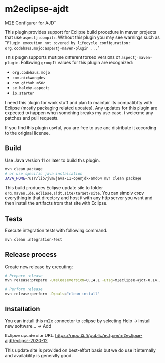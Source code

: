 # m2eclipse-ajdt
M2E Configurer for AJDT

This plugin provides support for Eclipse build procedure in maven projects that use `aspectj:compile`.
Without this plugin you may see warnings such as "`Plugin execution not covered by lifecycle configuration: org.codehaus.mojo:aspectj-maven-plugin ...`"

This plugin supports multiple different forked versions of `aspectj-maven-plugin`. Following `groupId` values for this plugin are recognized:
 * `org.codehaus.mojo`
 * `com.nickwongdev`
 * `com.github.m50d`
 * `se.haleby.aspectj`
 * `io.starter`

I need this plugin for work stuff and plan to maintain its compatiblity with Eclipse (mostly packaging related updates). Any updates for this plugin are expected to happen when somehing breaks my use-case. I welcome any patches and pull requests.

If you find this plugin useful, you are free to use and distribute it according to the original license.

## Build
Use Java version 11 or later to build this plugin.
```sh
mvn clean package
# or use specific java installation
JAVA_HOME=/usr/lib/jvm/java-11-openjdk-amd64 mvn clean package
```
This build produces Eclipse update site to folder `org.maven.ide.eclipse.ajdt.site/target/site`. You can simply copy everything in that directory and host it with
any http server you want and then install the artifacts from that site with Eclipse.

## Tests
Execute integration tests with following command.
```sh
mvn clean integration-test
```

## Release process
Create new release by executing:
```sh
# Prepare release
mvn release:prepare -DreleaseVersion=0.14.1 -Dtag=m2eclipse-ajdt-0.14.1 -DdevelopmentVersion=0.14.2-SNAPSHOT

# Perform release
mvn release:perform -Dgoals="clean install"
```

## Installation
You can install this m2e connector to eclipse by selecting Help -> Install new software... -> Add

Eclipse update site URL: https://repo.t5.fi/public/eclipse/m2eclipse-ajdt/eclipse-2020-12

This update site is provided on best-effort basis but we do use it internally and availability is generally good.
